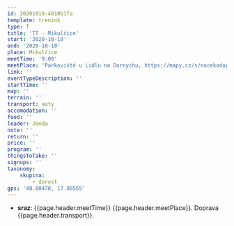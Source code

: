 ```yaml
---
id: 20201010-4010b1fa
template: trenink
type: T
title: 'TT - Mikulčice'
start: '2020-10-10'
end: '2020-10-10'
place: Mikulčice
meetTime: '9:00'
meetPlace: 'Parkoviště u Lidlu na Dornychu, https://mapy.cz/s/nocekodopo'
link: ''
eventTypeDescription: ''
startTime: ''
map: ''
terrain: ''
transport: auty
accomodation: ''
food: ''
leader: Jenda
note: ''
return: ''
price: ''
program: ''
thingsToTake: ''
signups: ''
taxonomy:
    skupina:
        - dorost
gps: '48.80478, 17.08565'
---
```


* **sraz**: {{page.header.meetTime}} {{page.header.meetPlace}}. Doprava {{page.header.transport}}.
